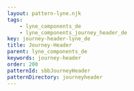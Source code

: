 ```yaml
---
layout: pattern-lyne.njk
tags: 
    - lyne_components_de
    - lyne_components_journey_header_de
key: journey-header-lyne_de
title: Journey-Header
parent: lyne_components_de
keywords: journey-header
order: 200
patternId: sbbJourneyHeader
patternDirectory: journeyheader
---
```

